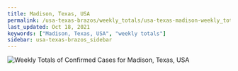 ```yaml
---
title: Madison, Texas, USA
permalink: /usa-texas-brazos/weekly_totals/usa-texas-madison-weekly_totals.html
last_updated: Oct 18, 2021
keywords: ["Madison, Texas, USA", "weekly totals"]
sidebar: usa-texas-brazos_sidebar
---
```


![Weekly Totals of Confirmed Cases for Madison, Texas, USA](/covid_tracker/images/graphs/usa-texas-madison-weekly_totals_graph.png)
